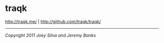 traqk
=====

<http://traqk.me/> | <http://github.com/traqk/traqk/>

---

*Copyright 2011 Joey Silva and Jeremy Banks*

